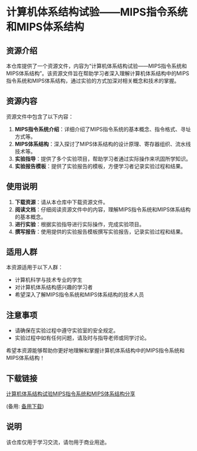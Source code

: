 # 计算机体系结构试验——MIPS指令系统和MIPS体系结构

## 资源介绍

本仓库提供了一个资源文件，内容为“计算机体系结构试验——MIPS指令系统和MIPS体系结构”。该资源文件旨在帮助学习者深入理解计算机体系结构中的MIPS指令系统和MIPS体系结构，通过实验的方式加深对相关概念和技术的掌握。

## 资源内容

资源文件中包含了以下内容：

1. **MIPS指令系统介绍**：详细介绍了MIPS指令系统的基本概念、指令格式、寻址方式等。
2. **MIPS体系结构**：深入探讨了MIPS体系结构的设计原理、寄存器组织、流水线技术等。
3. **实验指导**：提供了多个实验项目，帮助学习者通过实际操作来巩固所学知识。
4. **实验报告模板**：提供了实验报告的模板，方便学习者记录实验过程和结果。

## 使用说明

1. **下载资源**：请从本仓库中下载资源文件。
2. **阅读文档**：仔细阅读资源文件中的内容，理解MIPS指令系统和MIPS体系结构的基本概念。
3. **进行实验**：根据实验指导进行实际操作，完成实验项目。
4. **撰写报告**：使用提供的实验报告模板撰写实验报告，记录实验过程和结果。

## 适用人群

本资源适用于以下人群：

- 计算机科学与技术专业的学生
- 对计算机体系结构感兴趣的学习者
- 希望深入了解MIPS指令系统和MIPS体系结构的技术人员

## 注意事项

- 请确保在实验过程中遵守实验室的安全规定。
- 实验过程中如有任何问题，请及时与指导老师或同学讨论。

希望本资源能够帮助你更好地理解和掌握计算机体系结构中的MIPS指令系统和MIPS体系结构！

## 下载链接
[计算机体系结构试验MIPS指令系统和MIPS体系结构分享](https://pan.quark.cn/s/5aa7ca902c1d) 

(备用: [备用下载](https://pan.baidu.com/s/17GTu1XBFqc350X_udjwfug?pwd=1234))

## 说明

该仓库仅用于学习交流，请勿用于商业用途。
